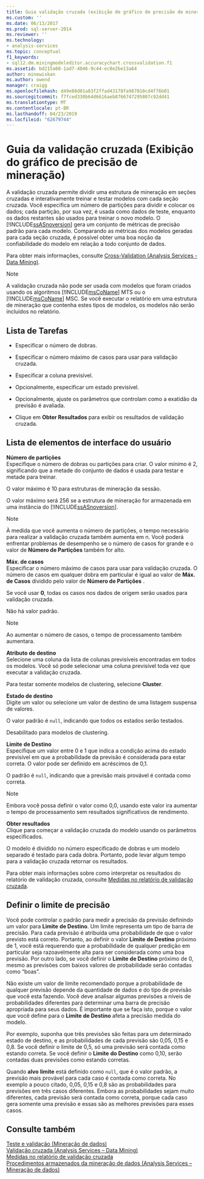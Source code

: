 ```yaml
---
title: Guia validação cruzada (exibição de gráfico de precisão de mineração) | Microsoft Docs
ms.custom: ''
ms.date: 06/13/2017
ms.prod: sql-server-2014
ms.reviewer: ''
ms.technology:
- analysis-services
ms.topic: conceptual
f1_keywords:
- sql12.dm.miningmodeleditor.accuracychart.crossvalidation.f1
ms.assetid: bd215a68-1ad7-4046-9c44-ec8e2be13a64
author: minewiskan
ms.author: owend
manager: craigg
ms.openlocfilehash: d49e80d01a83f2ffad43178fa987010cd4f76b01
ms.sourcegitcommit: f7fced330b64d6616aeb8766747295807c92dd41
ms.translationtype: MT
ms.contentlocale: pt-BR
ms.lasthandoff: 04/23/2019
ms.locfileid: "62679744"
---
```

# <a name="cross-validation-tab-mining-accuracy-chart-view"></a>Guia da validação cruzada (Exibição do gráfico de precisão de mineração)
  A validação cruzada permite dividir uma estrutura de mineração em seções cruzadas e interativamente treinar e testar modelos com cada seção cruzada. Você especifica um número de partições para dividir e colocar os dados; cada partição, por sua vez, é usada como dados de teste, enquanto os dados restantes são usados para treinar o novo modelo. O [!INCLUDE[ssASnoversion](../includes/ssasnoversion-md.md)] gera um conjunto de métricas de precisão padrão para cada modelo. Comparando as métricas dos modelos geradas para cada seção cruzada, é possível obter uma boa noção da confiabilidade do modelo em relação a todo conjunto de dados.  
  
 Para obter mais informações, consulte [Cross-Validation &#40;Analysis Services - Data Mining&#41;](data-mining/cross-validation-analysis-services-data-mining.md).  
  
> [!NOTE]  
>  A validação cruzada não pode ser usada com modelos que foram criados usando os algoritmos [!INCLUDE[msCoName](../includes/msconame-md.md)] MTS ou o [!INCLUDE[msCoName](../includes/msconame-md.md)] MSC. Se você executar o relatório em uma estrutura de mineração que contenha estes tipos de modelos, os modelos não serão incluídos no relatório.  
  
## <a name="task-list"></a>Lista de Tarefas  
  
-   Especificar o número de dobras.  
  
-   Especificar o número máximo de casos para usar para validação cruzada.  
  
-   Especificar a coluna previsível.  
  
-   Opcionalmente, especificar um estado previsível.  
  
-   Opcionalmente, ajuste os parâmetros que controlam como a exatidão da previsão é avaliada.  
  
-   Clique em **Obter Resultados** para exibir os resultados de validação cruzada.  
  
## <a name="uielement-list"></a>Lista de elementos de interface do usuário  
 **Número de partições**  
 Especifique o número de dobras ou partições para criar. O valor mínimo é 2, significando que a metade do conjunto de dados é usada para testar e metade para treinar.  
  
 O valor máximo é 10 para estruturas de mineração da sessão.  
  
 O valor máximo será 256 se a estrutura de mineração for armazenada em uma instância do [!INCLUDE[ssASnoversion](../includes/ssasnoversion-md.md)].  
  
> [!NOTE]  
>  À medida que você aumenta o número de partições, o tempo necessário para realizar a validação cruzada também aumenta em n. Você poderá enfrentar problemas de desempenho se o número de casos for grande e o valor de **Número de Partições** também for alto.  
  
 **Máx. de casos**  
 Especificar o número máximo de casos para usar para validação cruzada. O número de casos em qualquer dobra em particular é igual ao valor de **Máx. de Casos** dividido pelo valor de **Número de Partições** .  
  
 Se você usar **0**, todas os casos nos dados de origem serão usados para validação cruzada.  
  
 Não há valor padrão.  
  
> [!NOTE]  
>  Ao aumentar o número de casos, o tempo de processamento também aumentara.  
  
 **Atributo de destino**  
 Selecione uma coluna da lista de colunas previsíveis encontradas em todos os modelos. Você só pode selecionar uma coluna previsível toda vez que executar a validação cruzada.  
  
 Para testar somente modelos de clustering, selecione **Cluster**.  
  
 **Estado de destino**  
 Digite um valor ou selecione um valor de destino de uma listagem suspensa de valores.  
  
 O valor padrão é `null`, indicando que todos os estados serão testados.  
  
 Desabilitado para modelos de clustering.  
  
 **Limite**  **de Destino**  
 Especifique um valor entre 0 e 1 que indica a condição acima do estado previsível em que a probabilidade da previsão é considerada para estar correta. O valor pode ser definido em acréscimos de 0,1.  
  
 O padrão é `null`, indicando que a previsão mais provável é contada como correta.  
  
> [!NOTE]  
>  Embora você possa definir o valor como 0,0, usando este valor ira aumentar o tempo de processamento sem resultados significativos de rendimento.  
  
 **Obter resultados**  
 Clique para começar a validação cruzada do modelo usando os parâmetros especificados.  
  
 O modelo é dividido no número especificado de dobras e um modelo separado é testado para cada dobra. Portanto, pode levar algum tempo para a validação cruzada retornar os resultados.  
  
 Para obter mais informações sobre como interpretar os resultados do relatório de validação cruzada, consulte [Medidas no relatório de validação cruzada](data-mining/measures-in-the-cross-validation-report.md).  
  
## <a name="setting-the-accuracy-threshold"></a>Definir o limite de precisão  
 Você pode controlar o padrão para medir a precisão da previsão definindo um valor para **Limite** **de Destino**. Um limite representa um tipo de barra de precisão. Para cada previsão é atribuída uma probabilidade de que o valor previsto está correto. Portanto, ao definir o valor **Limite** **de Destino** próximo de 1, você está requerendo que a probabilidade de qualquer predição em particular seja razoavelmente alta para ser considerada como uma boa previsão. Por outro lado, se você definir o **Limite** **de Destino** próximo de 0, mesmo as previsões com baixos valores de probabilidade serão contadas como “boas”.  
  
 Não existe um valor de limite recomendado porque a probabilidade de qualquer previsão depende da quantidade de dados e do tipo de previsão que você esta fazendo. Você deve analisar algumas previsões a níveis de probabilidades diferentes para determinar uma barra de precisão apropriada para seus dados. É importante que se faça isto, porque o valor que você define para o **Limite** **de Destino** afeta a precisão medida do modelo.  
  
 Por exemplo, suponha que três previsões são feitas para um determinado estado de destino, e as probabilidades de cada previsão são 0,05, 0,15 e 0,8. Se você definir o limite de 0,5, só uma previsão será contada como estando correta. Se você definir o **Limite** **do Destino** como 0,10, serão contadas duas previsões como estando corretas.  
  
 Quando **alvo** **limite** está definido como `null`, que é o valor padrão, a previsão mais provável para cada caso é contada como correta. No exemplo a pouco citado, 0,05, 0,15 e 0,8 são as probabilidades para previsões em três casos diferentes. Embora as probabilidades sejam muito diferentes, cada previsão será contada como correta, porque cada caso gera somente uma previsão e essas são as melhores previsões para esses casos.  
  
## <a name="see-also"></a>Consulte também  
 [Teste e validação &#40;Mineração de dados&#41;](data-mining/testing-and-validation-data-mining.md)   
 [Validação cruzada &#40;Analysis Services – Data Mining&#41;](data-mining/cross-validation-analysis-services-data-mining.md)   
 [Medidas no relatório de validação cruzada](data-mining/measures-in-the-cross-validation-report.md)   
 [Procedimentos armazenados da mineração de dados &#40;Analysis Services – Mineração de dados&#41;](/sql/analysis-services/data-mining/data-mining-stored-procedures-analysis-services-data-mining)  
  
  
